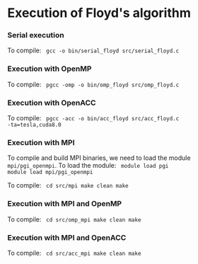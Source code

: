 # Execution of Floyd's algorithm

### Serial execution

To compile:
<code>
    gcc -o bin/serial_floyd src/serial_floyd.c
</code>

### Execution with OpenMP

To compile:
<code>
    pgcc -omp -o bin/omp_floyd src/omp_floyd.c
</code>

### Execution with OpenACC

To compile:
<code>
    pgcc -acc -o bin/acc_floyd src/acc_floyd.c -ta=tesla,cuda8.0
</code>

### Execution with MPI

To compile and build MPI binaries, we need to load the module <code>mpi/pgi_openmpi</code>.
To load the module:
<code>
    module load pgi
    module load mpi/pgi_openmpi
</code>

To compile:
<code>
    cd src/mpi
    make clean
    make
</code>

### Execution with MPI and OpenMP

To compile:
<code>
    cd src/omp_mpi
    make clean
    make
</code>

### Execution with MPI and OpenACC

To compile:
<code>
    cd src/acc_mpi
    make clean
    make
</code>
